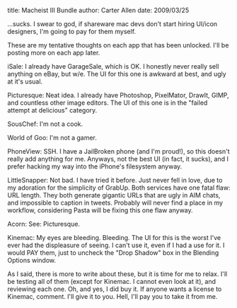 title: Macheist III Bundle
author: Carter Allen
date: 2009/03/25



...sucks. I swear to god, if shareware mac devs don't start hiring UI/icon designers, I'm going to pay for them myself.

These are my tentative thoughts on each app that has been unlocked. I'll be posting more on each app later.

iSale:  I already have GarageSale, which is OK. I honestly never really sell anything on eBay, but w/e. The UI for this one is awkward at best, and ugly at it's usual.

Picturesque:  Neat idea. I already have Photoshop, PixelMator, DrawIt, GIMP, and countless other image editors. The UI of this one is in the "failed attempt at delicious" category.

SousChef:  I'm not a cook.

World of Goo:  I'm not a gamer.

PhoneView:  SSH. I have a JailBroken phone (and I'm proud!), so this doesn't really add anything for me. Anyways, not the best UI (in fact, it sucks), and I prefer hacking my way into the iPhone's filesystem anyway.

LittleSnapper:  Not bad. I have tried it before. Just never fell in love, due to my adoration for the simplicity of GrabUp. Both services have one fatal flaw:  URL length. They both generate gigantic URLs that are ugly in AIM chats, and impossible to caption in tweets. Probably will never find a place in my workflow, considering Pasta will be fixing this one flaw anyway.

Acorn:  See:  Picturesque.

Kinemac:  My eyes are bleeding. Bleeding. The UI for this is the worst I've ever had the displeasure of seeing. I can't use it, even if I had a use for it. I would PAY them, just to uncheck the "Drop Shadow" box in the Blending Options window.

As I said, there is more to write about these, but it is time for me to relax. I'll be testing all of them (except for Kinemac. I cannot even look at it), and reviewing each one. Oh, and yes, I did buy it. If anyone wants a license to Kinemac, comment. I'll give it to you. Hell, I'll pay you to take it from me.

